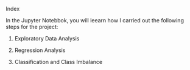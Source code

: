 Index

In the Jupyter Notebbok, you will leearn how I carried out the following steps for the project:

1. Exploratory Data Analysis

2. Regression Analysis

3. Classification and Class Imbalance

